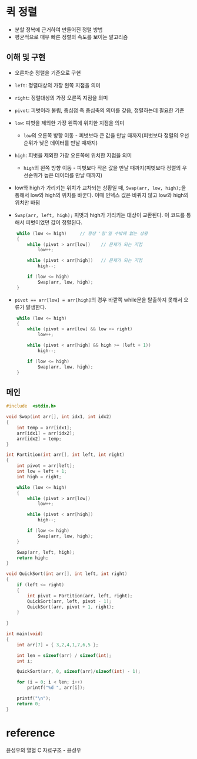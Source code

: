 # 퀵 정렬
- 분할 정복에 근거하여 만들어진 정렬 방법
- 평균적으로 매우 빠른 정렬의 속도를 보이는 알고리즘

## 이해 및 구현
- 오른차순 정렬을 기준으로 구현
  
- `left`: 정렬대상의 가장 왼쪽 지점을 의미
- `right`: 정렬대상의 가장 오른쪽 지점을 의미
- `pivot`: 피벗이라 불림, 중심점 즉 중심축의 의미를 갖음, 정렬하는데 필요한 기준
- `low`: 피벗을 제외한 가장 왼쪽에 위치한 지점을 의미
  - `low`의 오른쪽 방향 이동 - 피벗보다 큰 값을 만날 때까지(피벗보다 정렬의 우선순위가 낮은 데이터를 만날 때까지)
- `high`: 피벗을 제외한 가장 오른쪽에 위치한 지점을 의미
  - `high`의 왼쪽 방향 이동 - 피벗보다 작은 값을 만날 때까지(피벗보다 정렬의 우선순위가 높은 데이터를 만날 때까지)

- low와 high가 가리키는 위치가 교차되는 상황일 때, `Swap(arr, low, high);`을 통해서 low와 high의 위치를 바꾼다. 이때 인덱스 값은 바뀌지 않고 low와 high의 위치만 바뀜

- `Swap(arr, left, high);` 피벗과 high가 가리키는 대상이 교환된다. 이 코드를 통해서 피벗이었던 값이 정렬된다.

```c
	while (low <= high)     // 항상 '참'일 수밖에 없는 상황
	{
		while (pivot > arr[low])    // 문제가 되는 지점
			low++;

		while (pivot < arr[high])   // 문제가 되는 지점
			high--;

		if (low <= high)
			Swap(arr, low, high);
	}
```
- `pivot == arr[low] = arr[high]`의 경우 바깥쪽 while문을 탈출하지 못해서 오류가 발생한다.
```c
	while (low <= high)
	{
		while (pivot > arr[low] && low <= right)
			low++;

		while (pivot < arr[high] && high >= (left + 1))
			high--;

		if (low <= high)
			Swap(arr, low, high);
	}
```

## 메인
```c
#include  <stdio.h>

void Swap(int arr[], int idx1, int idx2)
{
	int temp = arr[idx1];
	arr[idx1] = arr[idx2];
	arr[idx2] = temp;
}

int Partition(int arr[], int left, int right)
{
	int pivot = arr[left];
	int low = left + 1;
	int high = right;

	while (low <= high)
	{
		while (pivot > arr[low])
			low++;

		while (pivot < arr[high])
			high--;

		if (low <= high)
			Swap(arr, low, high);
	}

	Swap(arr, left, high);
	return high;
}

void QuickSort(int arr[], int left, int right)
{
	if (left <= right)
	{
		int pivot = Partition(arr, left, right);
		QuickSort(arr, left, pivot - 1);
		QuickSort(arr, pivot + 1, right);
	}
	
}

int main(void)
{
	int arr[7] = { 3,2,4,1,7,6,5 };

	int len = sizeof(arr) / sizeof(int);
	int i;

	QuickSort(arr, 0, sizeof(arr)/sizeof(int) - 1);

	for (i = 0; i < len; i++)
		printf("%d ", arr[i]);

	printf("\n");
	return 0;
}
```

# reference
윤성우의 열혈 C 자료구조 - 윤성우
